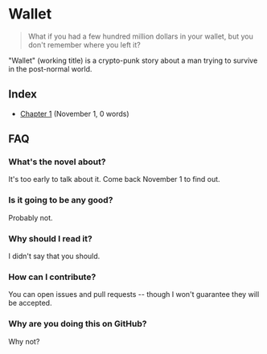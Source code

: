 # Wallet

> What if you had a few hundred million dollars in your wallet, but you don't remember where you left it?

"Wallet" (working title) is a crypto-punk story about a man trying to survive in the post-normal world.

## Index

- [Chapter 1](chapters/01.md) (November 1, 0 words)

## FAQ

### What's the novel about?

It's too early to talk about it. Come back November 1 to find out.

### Is it going to be any good?

Probably not.

### Why should I read it?

I didn't say that you should.

### How can I contribute?

You can open issues and pull requests -- though I won't guarantee they will be accepted.

### Why are you doing this on GitHub?

Why not?
